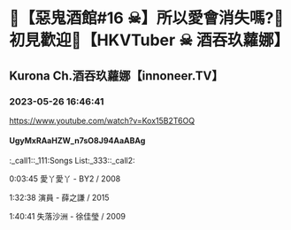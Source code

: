 # 💜【惡鬼酒館#16 ☠】所以愛會消失嗎?🖤初見歡迎💜【HKVTuber ☠ 酒吞玖蘿娜】

## Kurona Ch.酒吞玖蘿娜【innoneer.TV】

### 2023-05-26 16:46:41

https://www.youtube.com/watch?v=Kox15B2T6OQ

#### UgyMxRAaHZW_n7sO8J94AaABAg

:_call1::_111:Songs List:_333::_call2:

0:03:45 愛丫愛丫 - BY2 / 2008

1:32:38 演員 - 薛之謙 / 2015

1:40:41 失落沙洲 - 徐佳瑩 / 2009

